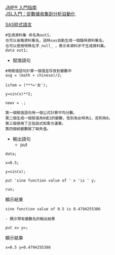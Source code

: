 [JMP® 入門指南](https://www.jmp.com/zh_tw/events/ondemand/non-series/getting-started-with-jmp/watch.html#formsuccess)  
[JSL入門：從數據收集到分析自動化](https://www.jmp.com/zh_tw/events/ondemand/non-series/jsl-introduction/watch.html#formsuccess)  

[SAS程式語言](https://www.diklearn.com/a/202101/58525.html)  
```
#生成資料集 命名為out1，
也可以省略資料集名，這時sas自動生成一個臨時資料集名。
也可以使用特殊名字_null_ ，表示本資料步不生成資料集。
data out1;
```

- 賦值語句
```
#用賦值語句計算一個值並存放到變數中
avg = (math + chinese)/2;

isfem = (***='女');

y=sin(x)**2;

newv = .;

第一個賦值語句用一個公式計算平均分數。
第二個生成一個取值為0或1的變數，性別為女時為1，否則為0。
第三個使用了正弦函式和乘方運算。
第四個給變數賦了缺失值。
```

- 輸出語句
  - put
```
data;

x=0.5;

y=sin(x);

put 'sine function value of ' x 'is ' y;

run;
```
顯示結果  
```
sine function value of 0.5 is 0.4794255386
```
    - 顯示帶有變數名的輸出結果
```
put x= y=;
```
顯示結果  
```
x=0.5 y=0.4794255386
```

